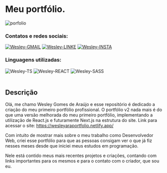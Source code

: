 # Meu portfólio.

![porfolio](https://user-images.githubusercontent.com/89321125/153666596-6c6e9f6f-a465-4338-925c-9f540a2281f3.PNG)

### Contatos e redes sociais:

<div style="display: inline_block">
  <a href="mailto:wesleyara.contato@gmail.com"><img alt="Wesley-GMAIL" src="https://img.shields.io/badge/Gmail-D14836?style=for-the-badge&logo=gmail&logoColor=white"></a>
  <a href="https://www.linkedin.com/in/wesley-gomes-de-araújo-534a66221/"><img alt="Wesley-LINKE" src="https://img.shields.io/badge/LinkedIn-0077B5?style=for-the-badge&logo=linkedin&logoColor=white"></a>
  <a href="https://www.instagram.com/wesleyaraujo_w/"><img alt="Wesley-INSTA" src="https://img.shields.io/badge/Instagram-E4405F?style=for-the-badge&logo=instagram&logoColor=white"></a>
</div>

### Linguagens utilizadas:

<div style="display: inline_block;">
  <img target="_blank" align="center" alt="Wesley-TS" src="https://img.shields.io/badge/TypeScript-007ACC?style=for-the-badge&logo=typescript&logoColor=white">
  <img target="_blank" align="center" alt="Wesley-REACT" src="https://img.shields.io/badge/React-20232A?style=for-the-badge&logo=react&logoColor=61DAFB">
  <img align="center" alt="Wesley-SASS" src="https://img.shields.io/badge/Sass-CC6699?style=for-the-badge&logo=sass&logoColor=white"> 
</div>
<br>

## Descrição

Olá, me chamo Wesley Gomes de Araújo e esse repositório é dedicado a criação do meu primeiro portfólio profissional.
O portfólio v2 nada mais é do que uma versão melhorada do meu primeiro portfólio, implementando a utilização de React.js e futuramente Next.js na estrutura do site.
Link para acessar o site: https://wesleyaraportfolio.netlify.app/


Com intuito de mostrar mais sobre o meu trabalho como Desenvolvedor Web, criei esse portfólio para que as pessoas consigam ver o que já fiz nesses meses desde que iniciei meus estudos em programação.

Nele está contido meus mais recentes projetos e criações, contando com links importantes para os mesmos e para o contato com o criador, que sou eu.
